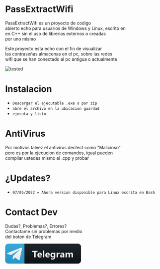 # PassExtractWifi
PassExtractWifi es un proyecto de codigo </br>
abierto echo para usuarios de Windows y Linux, escrito en</br>
en C++ sin el uso de librerias externos o creadas</br>
por uno mismo

Este proyecto esta echo con el fin de visualizar</br>
las contraseñas almacenas en el pc, sobre las redes </br>
wifi que se han conectado al pc antigua o actualmente </br>

![tested](https://img.shields.io/badge/Tested-Windows-blue)</br>

# Instalacion
* `Descargar el ejecutable .exe o por zip `
* `abre el archivo en la ubicacion guardad`
* `ejecuta y listo`

# AntiVirus
Por motivos talvez el antivirus dectect como "Malicioso"</br>
pero es por la ejecucion de comandos, igual pueden </br>
compilar ustedes mismo el .cpp y probar 

# ¿Updates?
* `07/05/2022 = Ahora version disponible para Linux escrita en Bash`

# Contact Dev
Dudas?, Problemas?, Errores?</br>
Contactame sin problemas por medio</br>
del boton de Telegram
</br>

[![testers](https://raw.githubusercontent.com/MikeCodesDotNET/ColoredBadges/master/svg/social/telegram.svg)](https://t.me/HackForAll1)
